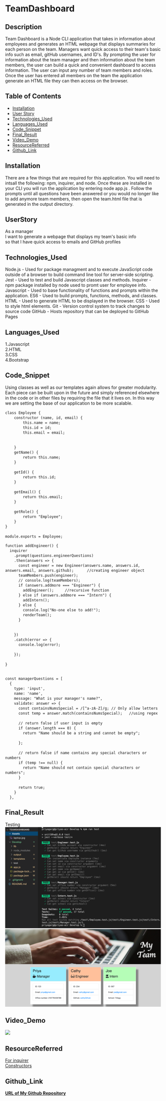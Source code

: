 # TeamDashboard
## Description
Team Dashboard is a Node CLI application that takes in information about employees and generates an HTML webpage that displays summaries for each person on the team. Managers want quick access to their team's basic info such as email, gitHub usernames, and ID's. By prompting the user for information about the team manager and then information about the team members, the user can build a quick and convenient dashboard to access information. The user can input any number of team members and roles. Once the user has entered all members on the team the application generate an HTML file they can then access on the browser. 

## Table of Contents 

* [Installation](#Installation)
* [User Story](#UserStory)
* [Technologies_Used](#Technologies_Used)
* [Languages_Used](#Languages_Used)
* [Code_Snippet](#Code_Snippet)
* [Final_Result](#Final_Result)
* [Video_Demo](#Video_Demo)
* [ResourceReferred](#ResourceReferred)
* [Github_Link](#Github_Link)



## Installation
There are a few things that are required for this application. You will need to intsall the following: npm, inquirer, and node. Once these are installed in your CLI you will run the application by entering node app.js . Follow the prompts until all questions have been answered or you would no longer like to add anymore team members, then open the team.html file that is generated in the output directory.

## UserStory
As a manager <br>
I want to generate a webpage that displays my team's basic info<br>
so that I have quick access to emails and GitHub profiles

## Technologies_Used
Node.js - Used for package managment and to execute JavaScript code outside of a browser to build command line tool for server-side scripting.
Jest - Used to test and build Javascript classes and methods.
Inquirer - npm package installed by node used to promt user for employee info.
Javascript - Used to base functionality of functions and prompts within the application.
ES6 - Used to build prompts, functions, methods, and classes.
HTML - Used to generate HTML to be displayed in the browser.
CSS - Used to style html elements.
Git - Version control system to track changes to source code
GitHub - Hosts repository that can be deployed to GitHub Pages


## Languages_Used
1.Javascript<br>
2.HTML<br>
3.CSS <br>
4.Bootstrap


## Code_Snippet
Using classes as well as our templates again allows for greater modularity. Each piece can be built upon in the future and simply referenced elsewhere in the code or in other files by requiring the file that it lives on. In this way we are setting the base of our application to be more scalable.
```
class Employee {
    constructor (name, id, email) {
        this.name = name;
        this.id = id;
        this.email = email;
        
        
    }
    getName() {
        return this.name;
    }

    getId() {
        return this.id;
    }

    getEmail() {
        return this.email;
    }

    getRole() {
        return "Employee";
    }
}

module.exports = Employee;
```


```
function addEngineer() {
  inquirer
    .prompt(questions.engineerQuestions)
    .then(answers => {
      const engineer = new Engineer(answers.name, answers.id, answers.email, answers.github);      //creating engineer object
      teamMembers.push(engineer);
      // console.log(teamMembers);
      if (answers.addmore === "Engineer") {
        addEngineer();     //recursive function
      } else if (answers.addmore === "Intern") {
        addIntern();
      } else {
        console.log("No-one else to add!");
        renderTeam();
      }


    })
    .catch(error => {
      console.log(error);

    });

}
```

```

const managerQuestions = [
  {
    type: 'input',
    name: 'name',
    message: "What is your manager's name?",
    validate: answer => {
      const containsNumsSpecial = /[^a-zA-Z]/g; // Only allow letters
      const temp = answer.match(containsNumsSpecial);   //using regex

      // return false if user input is empty
      if (answer.length === 0) {
        return "Name should be a string and cannot be empty";

      };

      // return false if name contains any special characters or numbers
      if (temp !== null) {
        return "Name should not contain special characters or numbers";
      }

      return true;
    }
  },
  ```

## Final_Result
Testing 
![](Assets/screenshotTest.png)
![](Assets/screenshotBrowser.png)

## Video_Demo
![](https://drive.google.com/file/d/14Q8pHlC8-h4D6Bux6fXQvUejTbpiKrjg/view)

## ResourceReferred
[For inquirer](https://www.npmjs.com/package/inquirer) <br>
[Constructors](https://www.w3schools.com/js/js_object_constructors.asp)<br>


## Github_Link
[**URL of My Github Repository**](https://github.com/guptaria/TeamDashboard)<br>



